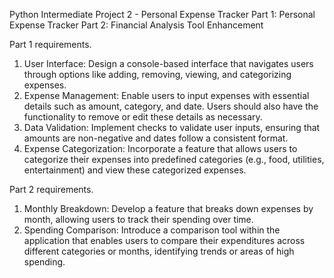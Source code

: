 Python Intermediate Project 2 - Personal Expense Tracker
Part 1: Personal Expense Tracker
Part 2: Financial Analysis Tool Enhancement

Part 1 requirements.
1. User Interface: Design a console-based interface that navigates users through options like adding, removing, viewing, and categorizing expenses.
2. Expense Management: Enable users to input expenses with essential details such as amount, category, and date. Users should also have the functionality to remove or edit these details as necessary.
3. Data Validation: Implement checks to validate user inputs, ensuring that amounts are non-negative and dates follow a consistent format.
4. Expense Categorization: Incorporate a feature that allows users to categorize their expenses into predefined categories (e.g., food, utilities, entertainment) and view these categorized expenses.

Part 2 requirements.
1. Monthly Breakdown: Develop a feature that breaks down expenses by month, allowing users to track their spending over time.
2. Spending Comparison: Introduce a comparison tool within the application that enables users to compare their expenditures across different categories or months, identifying trends or areas of high spending.